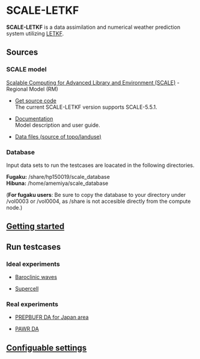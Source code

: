 # SCALE-LETKF

**SCALE-LETKF** is a data assimilation and numerical weather prediction system utilizing [LETKF](https://github.com/takemasa-miyoshi/letkf). 

## Sources 

### SCALE model

[Scalable Computing for Advanced Library and Environment (SCALE)](https://scale.riken.jp/) - Regional Model (RM)

* [Get source code](https://scale.riken.jp/download/)  
  The current SCALE-LETKF version supports SCALE-5.5.1.

* [Documentation](http://scale.riken.jp/doc/)  
  Model description and user guide.

* [Data files (source of topo/landuse)](https://scale.riken.jp/download/#datasets)

### Database

Input data sets to run the testcases are loacated in the following directories.

**Fugaku:** /share/hp150019/scale_database  
**Hibuna:** /home/amemiya/scale_database  

(**For fugaku users**: Be sure to copy the database to your directory under /vol0003 or /vol0004, as /share is not accesible directly from the compute node.)   

## [Getting started](Getting-started.md) 

## Run testcases

### Ideal experiments

* [Baroclinic waves](Baroclinic-waves.md)

* [Supercell](Supercell.md)

### Real experiments

* [PREPBUFR DA for Japan area](18km_Japan.md)

* [PAWR DA](PAWR-DA.md)

## [Configuable settings](Configuable-settings.md)
